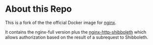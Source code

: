 # About this Repo

This is a fork of the the official Docker image for [nginx](https://registry.hub.docker.com/_/nginx/).

It contains the nginx-full version plus the
[nginx-http-shibboleth](https://github.com/nginx-shib/nginx-http-shibboleth)
which allows authorization based on the result of a subrequest to
Shibboleth.
